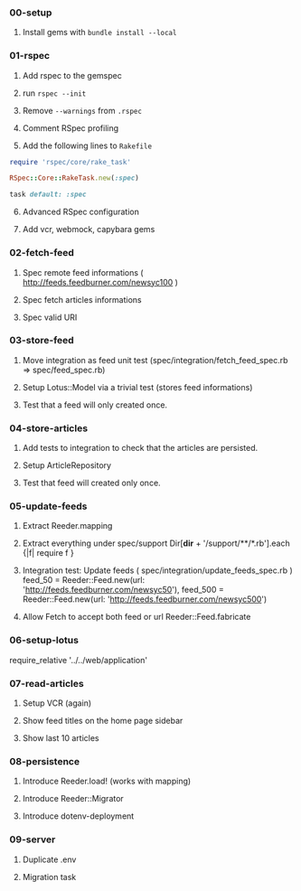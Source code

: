 ### 00-setup

1. Install gems with `bundle install --local`

### 01-rspec

1. Add rspec to the gemspec

2. run `rspec --init`

3. Remove `--warnings` from `.rspec`

4. Comment RSpec profiling

5. Add the following lines to `Rakefile`

```ruby
require 'rspec/core/rake_task'

RSpec::Core::RakeTask.new(:spec)

task default: :spec
```

6. Advanced RSpec configuration

7. Add vcr, webmock, capybara gems

### 02-fetch-feed

1. Spec remote feed informations ( http://feeds.feedburner.com/newsyc100 )

2. Spec fetch articles informations

3. Spec valid URI

### 03-store-feed

1. Move integration as feed unit test (spec/integration/fetch_feed_spec.rb => spec/feed_spec.rb)

2. Setup Lotus::Model via a trivial test (stores feed informations)

3. Test that a feed will only created once.

### 04-store-articles

1. Add tests to integration to check that the articles are persisted.

2. Setup ArticleRepository

3. Test that feed will created only once.

### 05-update-feeds

1. Extract Reeder.mapping

2. Extract everything under spec/support
  Dir[__dir__ + '/support/**/*.rb'].each {|f| require f }

3. Integration test: Update feeds ( spec/integration/update_feeds_spec.rb )
  feed_50  = Reeder::Feed.new(url: 'http://feeds.feedburner.com/newsyc50'),
  feed_500 = Reeder::Feed.new(url: 'http://feeds.feedburner.com/newsyc500')

4. Allow Fetch to accept both feed or url
  Reeder::Feed.fabricate

### 06-setup-lotus
  require_relative '../../web/application'

### 07-read-articles

1. Setup VCR (again)

2. Show feed titles on the home page sidebar

3. Show last 10 articles

### 08-persistence

1. Introduce Reeder.load! (works with mapping)

2. Introduce Reeder::Migrator

3. Introduce dotenv-deployment

### 09-server

1. Duplicate .env

2. Migration task
